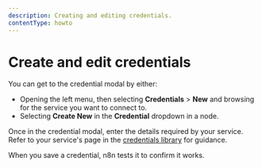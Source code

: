 ```yaml
---
description: Creating and editing credentials.
contentType: howto
---
```


# Create and edit credentials

You can get to the credential modal by either: 

* Opening the left menu, then selecting **Credentials** > **New** and browsing for the service you want to connect to.
* Selecting **Create New** in the **Credential** dropdown in a node.

Once in the credential modal, enter the details required by your service. Refer to your service's page in the [credentials library](/integrations/builtin/credentials/) for guidance.

When you save a credential, n8n tests it to confirm it works.
